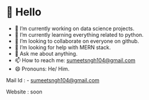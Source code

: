 # 👋 Hello
  
<!--
**SumeetSingho123/SumeetSingho123** is a ✨ _special_ ✨ repository because its `README.md` (this file) appears on your GitHub profile.

Here are some ideas to get you started:
- ⚡ Fun fact: ...
-->
- 🔭 I’m currently working on data science projects.
- 🌱 I’m currently learning everything related to python.
- 👯 I’m looking to collaborate on everyone on github. 
- 🤔 I’m looking for help with MERN stack.
- 💬 Ask me about anything.
- 📫 How to reach me: sumeetsngh104@gmail.com
- 😄 Pronouns: He/ Him.


 Mail Id : - sumeetsngh104@gmail.com 
 
 Website :   soon
 



 


